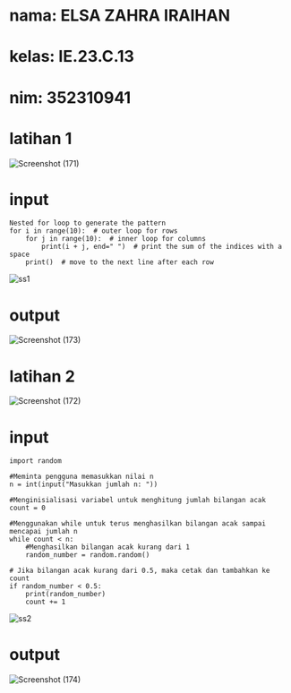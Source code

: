 
# nama: ELSA ZAHRA IRAIHAN
# kelas: IE.23.C.13
# nim: 352310941	

# latihan 1
![Screenshot (171)](https://github.com/user-attachments/assets/753378a7-ab9c-4d5e-a380-bd1225e0c6c1)

# input


    Nested for loop to generate the pattern
    for i in range(10):  # outer loop for rows
        for j in range(10):  # inner loop for columns
            print(i + j, end=" ")  # print the sum of the indices with a space
        print()  # move to the next line after each row
  ![ss1](https://github.com/user-attachments/assets/771aff22-393b-4833-a874-f3e1e3889530)
  
# output
![Screenshot (173)](https://github.com/user-attachments/assets/b789723a-128d-4e1c-9a5e-f064be7b349b)

# latihan 2
![Screenshot (172)](https://github.com/user-attachments/assets/39cad85e-f640-402e-a5b7-ad51a1d53905)

# input
    import random

    #Meminta pengguna memasukkan nilai n
    n = int(input("Masukkan jumlah n: "))

    #Menginisialisasi variabel untuk menghitung jumlah bilangan acak
    count = 0

    #Menggunakan while untuk terus menghasilkan bilangan acak sampai mencapai jumlah n
    while count < n:
        #Menghasilkan bilangan acak kurang dari 1
        random_number = random.random()
    
    # Jika bilangan acak kurang dari 0.5, maka cetak dan tambahkan ke count
    if random_number < 0.5:
        print(random_number)
        count += 1
![ss2](https://github.com/user-attachments/assets/9f3a7d25-f35c-4e63-b6f6-29961334ac24)

# output
![Screenshot (174)](https://github.com/user-attachments/assets/75f72632-0613-41d9-8a1e-f4aa1250d204)


